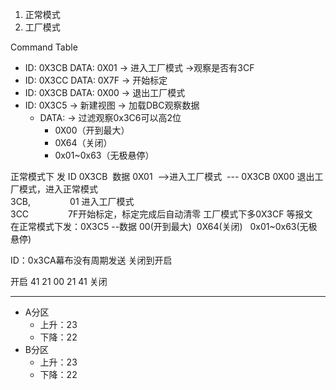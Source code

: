 1. 正常模式  
2. 工厂模式  

Command Table
- ID: 0X3CB      DATA: 0X01 -> 进入工厂模式 ->观察是否有3CF
- ID: 0X3CC      DATA: 0X7F -> 开始标定
- ID: 0X3CB      DATA: 0X00 -> 退出工厂模式
- ID: 0X3C5   -> 新建视图 -> 加载DBC观察数据
	-   DATA:  -> 过滤观察0x3C6可以高2位
		- 0X00（开到最大）
		- 0X64（关闭）
		- 0x01~0x63（无极悬停）
  
正常模式下 发 ID 0X3CB  数据 0X01  -->进入工厂模式  --- 0X3CB 0X00 退出工厂模式，进入正常模式    
3CB,                01 进入工厂模式  
3CC                7F开始标定，标定完成后自动清零
工厂模式下多0X3CF 等报文  
在正常模式下发：0X3C5 --数据 00(开到最大)  0X64(关闭)   0x01~0x63(无极悬停)

ID：0x3CA幕布没有周期发送
关闭到开启

开启 41 21 00 21 41 关闭


--- 
- A分区
	- 上升：23
	- 下降：22
- B分区
	- 上升：23
	- 下降：22